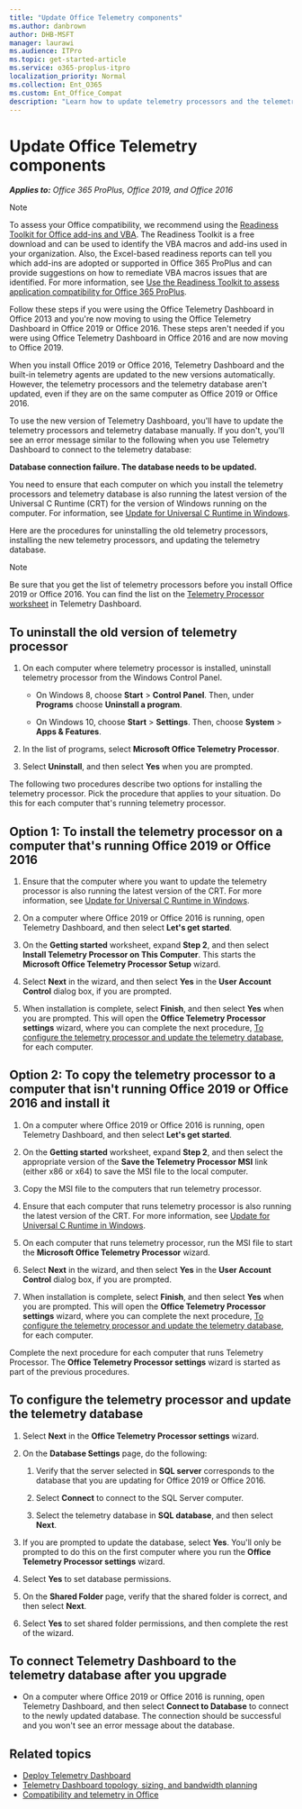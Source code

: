 ```yaml
---
title: "Update Office Telemetry components"
ms.author: danbrown
author: DHB-MSFT
manager: laurawi
ms.audience: ITPro
ms.topic: get-started-article
ms.service: o365-proplus-itpro
localization_priority: Normal
ms.collection: Ent_O365
ms.custom: Ent_Office_Compat
description: "Learn how to update telemetry processors and the telemetry database so that they work with Telemetry Dashboard in Office 2019 or Office 2016."
---
```


# Update Office Telemetry components

***Applies to:*** *Office 365 ProPlus, Office 2019, and Office 2016*

> [!NOTE]
> To assess your Office compatibility, we recommend using the [Readiness Toolkit for Office add-ins and VBA](https://www.microsoft.com/en-us/download/details.aspx?id=55983). The Readiness Toolkit is a free download and can be used to identify the VBA macros and add-ins used in your organization. Also, the Excel-based readiness reports can tell you which add-ins are adopted or supported in Office 365 ProPlus and can provide suggestions on how to remediate VBA macros issues that are identified. For more information, see [Use the Readiness Toolkit to assess application compatibility for Office 365 ProPlus](../use-the-readiness-toolkit-to-assess-application-compatibility-for-office-365-pro.md).

Follow these steps if you were using the Office Telemetry Dashboard in Office 2013 and you're now moving to using the Office Telemetry Dashboard in Office 2019 or Office 2016. These steps aren't needed if you were using Office Telemetry Dashboard in Office 2016 and are now moving to Office 2019.
  
When you install Office 2019 or Office 2016, Telemetry Dashboard and the built-in telemetry agents are updated to the new versions automatically. However, the telemetry processors and the telemetry database aren't updated, even if they are on the same computer as Office 2019 or Office 2016. 
  
To use the new version of Telemetry Dashboard, you'll have to update the telemetry processors and telemetry database manually. If you don't, you'll see an error message similar to the following when you use Telemetry Dashboard to connect to the telemetry database:
  
 **Database connection failure. The database needs to be updated.**
  
You need to ensure that each computer on which you install the telemetry processors and telemetry database is also running the latest version of the Universal C Runtime (CRT) for the version of Windows running on the computer. For information, see [Update for Universal C Runtime in Windows](https://support.microsoft.com/kb/2999226).
  
Here are the procedures for uninstalling the old telemetry processors, installing the new telemetry processors, and updating the telemetry database.
  
> [!NOTE]
> Be sure that you get the list of telemetry processors before you install Office 2019 or Office 2016. You can find the list on the [Telemetry Processor worksheet](telemetry-dashboard-worksheet-reference.md#bkmk_TelemetryProcessorWorksheet) in Telemetry Dashboard. 
  
## To uninstall the old version of telemetry processor

1. On each computer where telemetry processor is installed, uninstall telemetry processor from the Windows Control Panel.
    
   - On Windows 8, choose **Start** > **Control Panel**. Then, under **Programs** choose **Uninstall a program**.
    
   - On Windows 10, choose **Start** > **Settings**. Then, choose **System** > **Apps &amp; Features**. 
    
2. In the list of programs, select **Microsoft Office Telemetry Processor**. 
    
3. Select **Uninstall**, and then select **Yes** when you are prompted. 
    
The following two procedures describe two options for installing the telemetry processor. Pick the procedure that applies to your situation. Do this for each computer that's running telemetry processor. 
  
## Option 1: To install the telemetry processor on a computer that's running Office 2019 or Office 2016

1. Ensure that the computer where you want to update the telemetry processor is also running the latest version of the CRT. For more information, see [Update for Universal C Runtime in Windows](https://support.microsoft.com/kb/2999226).
    
2. On a computer where Office 2019 or Office 2016 is running, open Telemetry Dashboard, and then select **Let's get started**.
    
3. On the **Getting started** worksheet, expand **Step 2**, and then select **Install Telemetry Processor on This Computer**. This starts the **Microsoft Office Telemetry Processor Setup** wizard. 
    
4. Select **Next** in the wizard, and then select **Yes** in the **User Account Control** dialog box, if you are prompted. 
    
5. When installation is complete, select **Finish**, and then select **Yes** when you are prompted. This will open the **Office Telemetry Processor settings** wizard, where you can complete the next procedure, [To configure the telemetry processor and update the telemetry database](update-office-telemetry-components-for-office-2016.md#configure), for each computer.
    
## Option 2: To copy the telemetry processor to a computer that isn't running Office 2019 or Office 2016 and install it

1. On a computer where Office 2019 or Office 2016 is running, open Telemetry Dashboard, and then select **Let's get started**.
    
2. On the **Getting started** worksheet, expand **Step 2**, and then select the appropriate version of the **Save the Telemetry Processor MSI** link (either x86 or x64) to save the MSI file to the local computer. 
    
3. Copy the MSI file to the computers that run telemetry processor.
    
4. Ensure that each computer that runs telemetry processor is also running the latest version of the CRT. For more information, see [Update for Universal C Runtime in Windows](https://support.microsoft.com/kb/2999226).
    
5. On each computer that runs telemetry processor, run the MSI file to start the **Microsoft Office Telemetry Processor** wizard. 
    
6. Select **Next** in the wizard, and then select **Yes** in the **User Account Control** dialog box, if you are prompted. 
    
7. When installation is complete, select **Finish**, and then select **Yes** when you are prompted. This will open the **Office Telemetry Processor settings** wizard, where you can complete the next procedure, [To configure the telemetry processor and update the telemetry database](update-office-telemetry-components-for-office-2016.md#configure), for each computer. 
    
Complete the next procedure for each computer that runs Telemetry Processor. The **Office Telemetry Processor settings** wizard is started as part of the previous procedures. 
  
<a name="configure"> </a>

## To configure the telemetry processor and update the telemetry database

1. Select **Next** in the **Office Telemetry Processor settings** wizard. 
    
2. On the **Database Settings** page, do the following: 
    
   1. Verify that the server selected in **SQL server** corresponds to the database that you are updating for Office 2019 or Office 2016. 
    
   2. Select **Connect** to connect to the SQL Server computer. 
    
   3. Select the telemetry database in **SQL database**, and then select **Next**.
    
3. If you are prompted to update the database, select **Yes**. You'll only be prompted to do this on the first computer where you run the **Office Telemetry Processor settings** wizard. 
    
4. Select **Yes** to set database permissions. 
    
5. On the **Shared Folder** page, verify that the shared folder is correct, and then select **Next**.
    
6. Select **Yes** to set shared folder permissions, and then complete the rest of the wizard. 
    
## To connect Telemetry Dashboard to the telemetry database after you upgrade

- On a computer where Office 2019 or Office 2016 is running, open Telemetry Dashboard, and then select **Connect to Database** to connect to the newly updated database. The connection should be successful and you won't see an error message about the database. 
    
## Related topics

- [Deploy Telemetry Dashboard](deploy-telemetry-dashboard.md)
- [Telemetry Dashboard topology, sizing, and bandwidth planning](plan-telemetry-dashboard-deployment.md)
- [Compatibility and telemetry in Office](compatibility-and-telemetry-in-office.md)
